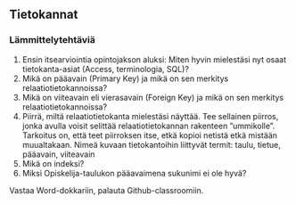 ## Tietokannat

### Lämmittelytehtäviä

1. Ensin itsearviointia opintojakson aluksi: Miten hyvin mielestäsi nyt osaat tietokanta-asiat (Access, terminologia, SQL)?
2. Mikä on pääavain (Primary Key) ja mikä on sen merkitys relaatiotietokannoissa?
3. Mikä on viiteavain eli vierasavain (Foreign Key) ja mikä on sen merkitys relaatiotietokannoissa?
4. Piirrä, miltä relaatiotietokanta mielestäsi näyttää. Tee sellainen piirros, jonka avulla voisit selittää relaatiotietokannan rakenteen ”ummikolle”. Tarkoitus on, että teet piirroksen itse, etkä kopioi netistä etkä mistään muualtakaan. Nimeä kuvaan tietokantoihin liittyvät termit: taulu, tietue, pääavain, viiteavain
5. Mikä on indeksi?
6. Miksi Opiskelija-taulukon pääavaimena sukunimi ei ole hyvä?

Vastaa Word-dokkariin, palauta Github-classroomiin.